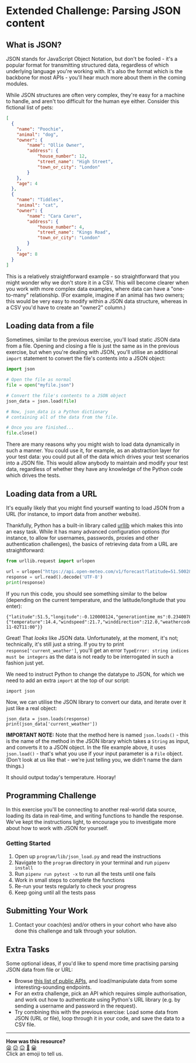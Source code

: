 # Extended Challenge: Parsing JSON content

## What is JSON?

JSON stands for JavaScript Object Notation, but don't be fooled - it's a popular format for transmitting structured data, 
regardless of which underlying language you're working with. It's also the format which is the backbone for most APIs - you'll 
hear much more about them in the coming modules.

While JSON structures are often very complex, they're easy for a machine to handle, and aren't too difficult for the human eye 
either. Consider this fictional list of pets:

```json
[
  {
    "name": "Poochie",
    "animal": "dog",
    "owner": {
        "name": "Ollie Owner",
        "address": {
            "house_number": 12,
            "street_name": "High Street",
            "town_or_city": "London"
        }
    },
    "age": 4
  },
  {
    "name": "Tiddles",
    "animal": "cat",
    "owner": {
        "name": "Cara Carer",
        "address": {
            "house_number": 4,
            "street_name": "Kings Road",
            "town_or_city": "London"
        }
    },
    "age": 8    
  }
]
```

This is a relatively straightforward example - so straightforward that you might wonder why we don't store it in a CSV. This will 
become clearer when you work with more complex data examples, where data can have a "one-to-many" relationship. (For example, imagine 
if an animal has two owners; this would be very easy to modify within a JSON data structure, whereas in a CSV you'd have to create an "owner2" 
column.) 

## Loading data from a file

Sometimes, similar to the previous exercise, you'll load static JSON data from a file. Opening and closing a file is just the same as in 
the previous exercise, but when you're dealing with JSON, you'll utilise an additional `import` statement to convert the file's contents into 
a JSON object:

```python
import json

# Open the file as normal
file = open("myfile.json")

# Convert the file's contents to a JSON object
json_data = json.load(file)

# Now, json_data is a Python dictionary
# containing all of the data from the file.

# Once you are finished...
file.close()

```

There are many reasons why you might wish to load data dynamically in such a manner. You could use it, for example, as an abstraction layer 
for your test data: you could put all of the data which drives your test scenarios into a JSON file. This would allow anybody to maintain and 
modify your test data, regardless of whether they have any knowledge of the Python code which drives the tests.

## Loading data from a URL

It's equally likely that you might find yourself wanting to load JSON from a URL (for instance, to import data from another website).

Thankfully, Python has a built-in library called [urllib](https://docs.python.org/3/library/urllib.html) which makes this 
into an easy task. While it has many advanced configuration options (for instance, to allow for usernames, passwords, 
proxies and other authentication challenges), the basics of retrieving data from a URL are straightforward:

```python
from urllib.request import urlopen

url = urlopen("https://api.open-meteo.com/v1/forecast?latitude=51.5002&longitude=-0.1262&current_weather=true")
response = url.read().decode('UTF-8')
print(response)
```

If you run this code, you should see something similar to the below (depending on the current temperature, and the latitude/longitude that you enter):

```
{"latitude":51.5,"longitude":-0.120000124,"generationtime_ms":0.2340078353881836,"utc_offset_seconds":0,"timezone":"GMT","timezone_abbreviation":"GMT","elevation":6.0,"current_weather":{"temperature":14.4,"windspeed":21.7,"winddirection":212.0,"weathercode":3,"time":"2022-11-02T11:00"}}
```

Great! That _looks_ like JSON data. Unfortunately, at the moment, it's not; technically, it's still just a string. If you try to print 
`response['current_weather']`, you'll get an error `TypeError: string indices must be integers` as the data is not ready to be interrogated 
in such a fashion just yet.

We need to instruct Python to change the datatype to JSON, for which we need to add an extra `import` at the top of our script:

```
import json
```

Now, we can utilise the JSON library to convert our data, and iterate over it just like a real object:

```
json_data = json.loads(response)
print(json_data['current_weather'])
```

**IMPORTANT NOTE:** Note that the method here is named `json.loads()` - this is the name of the method in the JSON library which takes a `String` as input, 
and converts it to a JSON object. In the file example above, it uses `json.load()` - that's what you use if your input parameter is a `File` object. (Don't look at 
us like that - we're just telling you, we didn't name the darn things.)

It should output today's temperature. Hooray!

## Programming Challenge

In this exercise you'll be connecting to another real-world data source, loading its data in real-time, and writing functions to handle the 
response. We've kept the instructions light, to encourage you to investigate more about how to work with JSON for yourself.

### Getting Started

1. Open up `program/lib/json_load.py` and read the instructions
2. Navigate to the `program` directory in your terminal and run `pipenv install`
3. Run `pipenv run pytest -x` to run all the tests until one fails
4. Work in small steps to complete the functions
5. Re-run your tests regularly to check your progress
6. Keep going until all the tests pass

## Submitting Your Work

1. Contact your coach(es) and/or others in your cohort who have also done this
   challenge and talk through your solution.

## Extra Tasks

Some optional ideas, if you'd like to spend more time practising parsing JSON data from file or URL:

* Browse [this list of public APIs](https://github.com/toddmotto/public-apis), and load/manipulate data from some interesting-sounding endpoints.
* For an extra challenge, pick an API which requires simple authorisation, and work out how to authenticate using Python's URL 
library (e.g. by sending a username and password in the request).
* Try combining this with the previous exercise: Load some data from JSON (URL or file), loop through it in your code, and save the data to a CSV file.

<!-- BEGIN GENERATED SECTION DO NOT EDIT -->

---

**How was this resource?**  
[😫](https://airtable.com/shrUJ3t7KLMqVRFKR?prefill_Repository=makersacademy%2Fpython_foundations&prefill_File=extension_challenges%2F02_json%2FREADME.md&prefill_Sentiment=😫) [😕](https://airtable.com/shrUJ3t7KLMqVRFKR?prefill_Repository=makersacademy%2Fpython_foundations&prefill_File=extension_challenges%2F02_json%2FREADME.md&prefill_Sentiment=😕) [😐](https://airtable.com/shrUJ3t7KLMqVRFKR?prefill_Repository=makersacademy%2Fpython_foundations&prefill_File=extension_challenges%2F02_json%2FREADME.md&prefill_Sentiment=😐) [🙂](https://airtable.com/shrUJ3t7KLMqVRFKR?prefill_Repository=makersacademy%2Fpython_foundations&prefill_File=extension_challenges%2F02_json%2FREADME.md&prefill_Sentiment=🙂) [😀](https://airtable.com/shrUJ3t7KLMqVRFKR?prefill_Repository=makersacademy%2Fpython_foundations&prefill_File=extension_challenges%2F02_json%2FREADME.md&prefill_Sentiment=😀)  
Click an emoji to tell us.

<!-- END GENERATED SECTION DO NOT EDIT -->

